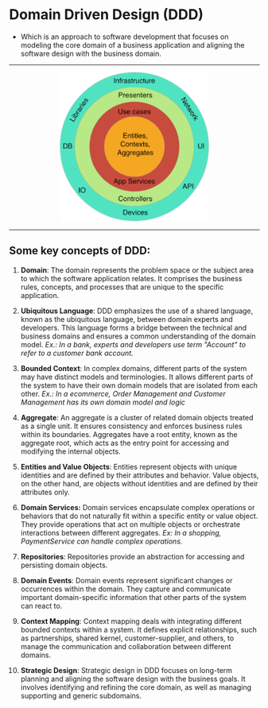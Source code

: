 # Domain Driven Design (DDD)

- Which is an approach to software development that focuses on modeling the core domain of a business application and aligning the software design with the business domain.

___

<div align="center">
  <img src="./ddd-illustration.png" height="300px" />
</div>

___

## Some key concepts of DDD:

1. **Domain**: The domain represents the problem space or the subject area to which the software application relates. It comprises the business rules, concepts, and processes that are unique to the specific application. 

2. **Ubiquitous Language**: DDD emphasizes the use of a shared language, known as the ubiquitous language, between domain experts and developers. This language forms a bridge between the technical and business domains and ensures a common understanding of the domain model. *Ex.: In a bank, experts and developers use term "Account" to refer to a customer bank account.*

3. **Bounded Context**: In complex domains, different parts of the system may have distinct models and terminologies. It allows different parts of the system to have their own domain models that are isolated from each other. *Ex.: In a ecommerce, Order Management and Customer Management has its own domain model and logic*

4. **Aggregate**: An aggregate is a cluster of related domain objects treated as a single unit. It ensures consistency and enforces business rules within its boundaries. Aggregates have a root entity, known as the aggregate root, which acts as the entry point for accessing and modifying the internal objects.

5. **Entities and Value Objects**: Entities represent objects with unique identities and are defined by their attributes and behavior. Value objects, on the other hand, are objects without identities and are defined by their attributes only. 

6. **Domain Services:** Domain services encapsulate complex operations or behaviors that do not naturally fit within a specific entity or value object. They provide operations that act on multiple objects or orchestrate interactions between different aggregates. *Ex: In a shopping, PaymentService can handle complex operations.*

7. **Repositories**: Repositories provide an abstraction for accessing and persisting domain objects.

8. **Domain Events**: Domain events represent significant changes or occurrences within the domain. They capture and communicate important domain-specific information that other parts of the system can react to.

9. **Context Mapping**: Context mapping deals with integrating different bounded contexts within a system. It defines explicit relationships, such as partnerships, shared kernel, customer-supplier, and others, to manage the communication and collaboration between different domains.

10. **Strategic Design**: Strategic design in DDD focuses on long-term planning and aligning the software design with the business goals. It involves identifying and refining the core domain, as well as managing supporting and generic subdomains.